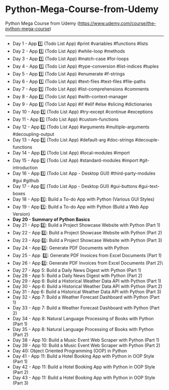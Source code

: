 # Python-Mega-Course-from-Udemy
Python Mega Course from Udemy (https://www.udemy.com/course/the-python-mega-course)
___

- Day 1 - App 1️⃣ (Todo List App)  #print #variables #functions #lists
- Day 2 - App 1️⃣ (Todo List App)  #while-loop #methods
- Day 3 - App 1️⃣ (Todo List App)  #match-case #for-loops
- Day 4 - App 1️⃣ (Todo List App) #type-conversion #list-indices #tuples
- Day 5 - App 1️⃣ (Todo List App) #enumerate #f-strings
- Day 6 - App 1️⃣ (Todo List App) #text-files #text-files #file-paths
- Day 7 - App 1️⃣ (Todo List App) #list-comprehensions #comments
- Day 8 - App 1️⃣ (Todo List App)  #with-context-manager
- Day 9 - App 1️⃣ (Todo List App)  #if #elif #else #slicing #dictionaries
- Day 10 - App 1️⃣ (Todo List App) #try-except #continue #exceptions
- Day 11 - App 1️⃣ (Todo List App) #custom-functions
- Day 12 - App 1️⃣ (Todo List App) #arguments #multiple-arguments #decoupling-output
- Day 13 - App 1️⃣ (Todo List App)  #default-arg #doc-strings #decouple-functions
- Day 14 - App 1️⃣ (Todo List App)  #local-modules #import
- Day 15 - App 1️⃣ (Todo List App) #standard-modules #import #git-introduction
- Day 16 - App 1️⃣ (Todo List App  - Desktop GUI) #third-party-modules #gui #github
- Day 17 - App 1️⃣ (Todo List App - Desktop GUI) #gui-buttons #gui-text-boxes
- Day 18 - App 1️⃣: Build a To-do App with Python (Various GUI Styles)
- Day 19 - App 1️⃣: Build a To-do App with Python (Build a Web App Version)
- **Day 20 - Summary of Python Basics**
- Day 21 - App 2️⃣: Build a Project Showcase Website with Python (Part 1)
- Day 22 - App 2️⃣: Build a Project Showcase Website with Python (Part 2)
- Day 23 - App 2️⃣: Build a Project Showcase Website with Python (Part 3)
- Day 24 - App 2️⃣: Generate PDF Documents with Python
- Day 25 - App ️ ️2️⃣: Generate PDF Invoices from Excel Documents (Part 1)
- Day 26 - App 2️⃣: Generate PDF Invoices from Excel Documents (Part 2)\
- Day 27 - App 5: Build a Daily News Digest with Python (Part 1)
- Day 28 - App 5: Build a Daily News Digest with Python (Part 2)
- Day 29 - App 6: Build a Historical Weather Data API with Python (Part 1)
- Day 30 - App 6: Build a Historical Weather Data API with Python (Part 2)
- Day 31 - App 6: Build a Historical Weather Data API with Python (Part 3)
- Day 32 - App 7: Build a Weather Forecast Dashboard with Python (Part 1)
- Day 33 - App 7: Build a Weather Forecast Dashboard with Python (Part 2)
- Day 34 - App 8: Natural Language Processing of Books with Python (Part 1)
- Day 35 - App 8: Natural Language Processing of Books with Python (Part 2)
- Day 38 - App 10: Build a Music Event Web Scraper with Python (Part 1)
- Day 39 - App 10: Build a Music Event Web Scraper with Python (Part 2)
- Day 40: Object Oriented Programming (OOP) in Python
- Day 41 - App 11: Build a Hotel Booking App with Python in OOP Style (Part 1)
- Day 42 - App 11: Build a Hotel Booking App with Python in OOP Style (Part 2)
- Day 43 - App 11: Build a Hotel Booking App with Python in OOP Style (Part 3)